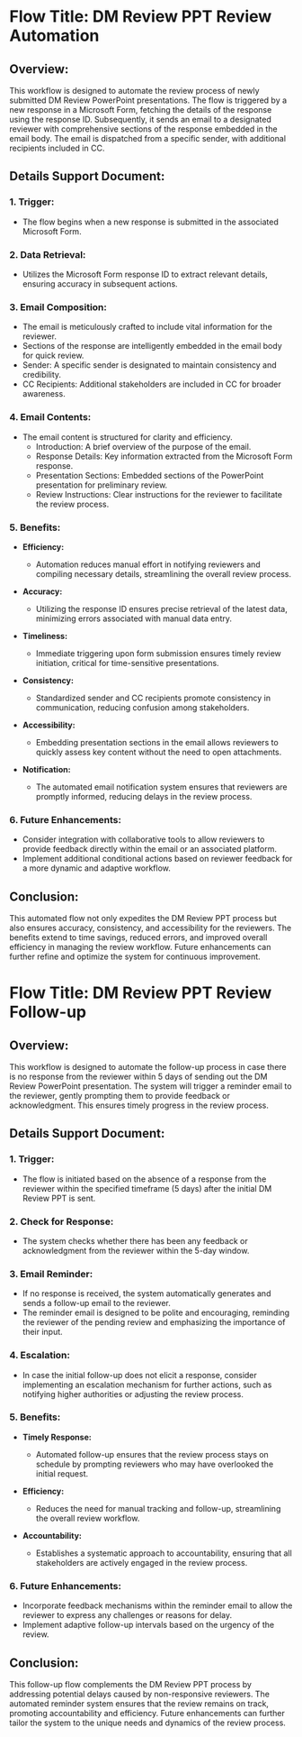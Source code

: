 # Flow Title: DM Review PPT Review Automation

## Overview:
This workflow is designed to automate the review process of newly submitted DM Review PowerPoint presentations. The flow is triggered by a new response in a Microsoft Form, fetching the details of the response using the response ID. Subsequently, it sends an email to a designated reviewer with comprehensive sections of the response embedded in the email body. The email is dispatched from a specific sender, with additional recipients included in CC.

## Details Support Document:

### 1. Trigger:
- The flow begins when a new response is submitted in the associated Microsoft Form.

### 2. Data Retrieval:
- Utilizes the Microsoft Form response ID to extract relevant details, ensuring accuracy in subsequent actions.

### 3. Email Composition:
- The email is meticulously crafted to include vital information for the reviewer.
- Sections of the response are intelligently embedded in the email body for quick review.
- Sender: A specific sender is designated to maintain consistency and credibility.
- CC Recipients: Additional stakeholders are included in CC for broader awareness.

### 4. Email Contents:
- The email content is structured for clarity and efficiency.
  - Introduction: A brief overview of the purpose of the email.
  - Response Details: Key information extracted from the Microsoft Form response.
  - Presentation Sections: Embedded sections of the PowerPoint presentation for preliminary review.
  - Review Instructions: Clear instructions for the reviewer to facilitate the review process.

### 5. Benefits:

- **Efficiency:**
  - Automation reduces manual effort in notifying reviewers and compiling necessary details, streamlining the overall review process.

- **Accuracy:**
  - Utilizing the response ID ensures precise retrieval of the latest data, minimizing errors associated with manual data entry.

- **Timeliness:**
  - Immediate triggering upon form submission ensures timely review initiation, critical for time-sensitive presentations.

- **Consistency:**
  - Standardized sender and CC recipients promote consistency in communication, reducing confusion among stakeholders.

- **Accessibility:**
  - Embedding presentation sections in the email allows reviewers to quickly assess key content without the need to open attachments.

- **Notification:**
  - The automated email notification system ensures that reviewers are promptly informed, reducing delays in the review process.

### 6. Future Enhancements:
- Consider integration with collaborative tools to allow reviewers to provide feedback directly within the email or an associated platform.
- Implement additional conditional actions based on reviewer feedback for a more dynamic and adaptive workflow.

## Conclusion:
This automated flow not only expedites the DM Review PPT process but also ensures accuracy, consistency, and accessibility for the reviewers. The benefits extend to time savings, reduced errors, and improved overall efficiency in managing the review workflow. Future enhancements can further refine and optimize the system for continuous improvement.

# Flow Title: DM Review PPT Review Follow-up

## Overview:
This workflow is designed to automate the follow-up process in case there is no response from the reviewer within 5 days of sending out the DM Review PowerPoint presentation. The system will trigger a reminder email to the reviewer, gently prompting them to provide feedback or acknowledgment. This ensures timely progress in the review process.

## Details Support Document:

### 1. Trigger:
- The flow is initiated based on the absence of a response from the reviewer within the specified timeframe (5 days) after the initial DM Review PPT is sent.

### 2. Check for Response:
- The system checks whether there has been any feedback or acknowledgment from the reviewer within the 5-day window.

### 3. Email Reminder:
- If no response is received, the system automatically generates and sends a follow-up email to the reviewer.
- The reminder email is designed to be polite and encouraging, reminding the reviewer of the pending review and emphasizing the importance of their input.

### 4. Escalation:
- In case the initial follow-up does not elicit a response, consider implementing an escalation mechanism for further actions, such as notifying higher authorities or adjusting the review process.

### 5. Benefits:

- **Timely Response:**
  - Automated follow-up ensures that the review process stays on schedule by prompting reviewers who may have overlooked the initial request.

- **Efficiency:**
  - Reduces the need for manual tracking and follow-up, streamlining the overall review workflow.

- **Accountability:**
  - Establishes a systematic approach to accountability, ensuring that all stakeholders are actively engaged in the review process.

### 6. Future Enhancements:
- Incorporate feedback mechanisms within the reminder email to allow the reviewer to express any challenges or reasons for delay.
- Implement adaptive follow-up intervals based on the urgency of the review.

## Conclusion:
This follow-up flow complements the DM Review PPT process by addressing potential delays caused by non-responsive reviewers. The automated reminder system ensures that the review remains on track, promoting accountability and efficiency. Future enhancements can further tailor the system to the unique needs and dynamics of the review process.
